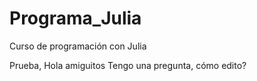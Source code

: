 # Programa_Julia
Curso de programación con Julia

Prueba, Hola amiguitos
Tengo una pregunta, cómo edito?
